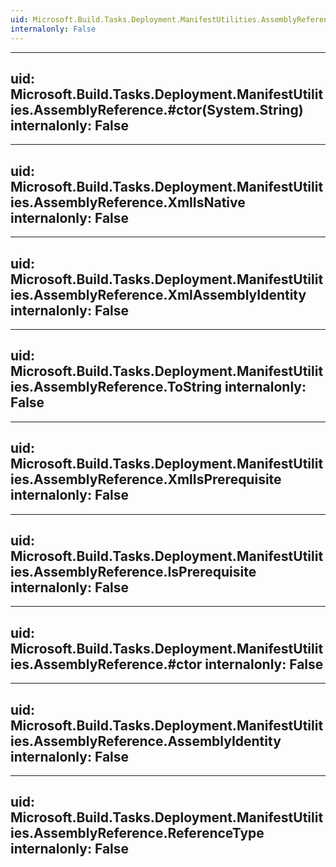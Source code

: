 ```yaml
---
uid: Microsoft.Build.Tasks.Deployment.ManifestUtilities.AssemblyReference
internalonly: False
---
```


---
uid: Microsoft.Build.Tasks.Deployment.ManifestUtilities.AssemblyReference.#ctor(System.String)
internalonly: False
---

---
uid: Microsoft.Build.Tasks.Deployment.ManifestUtilities.AssemblyReference.XmlIsNative
internalonly: False
---

---
uid: Microsoft.Build.Tasks.Deployment.ManifestUtilities.AssemblyReference.XmlAssemblyIdentity
internalonly: False
---

---
uid: Microsoft.Build.Tasks.Deployment.ManifestUtilities.AssemblyReference.ToString
internalonly: False
---

---
uid: Microsoft.Build.Tasks.Deployment.ManifestUtilities.AssemblyReference.XmlIsPrerequisite
internalonly: False
---

---
uid: Microsoft.Build.Tasks.Deployment.ManifestUtilities.AssemblyReference.IsPrerequisite
internalonly: False
---

---
uid: Microsoft.Build.Tasks.Deployment.ManifestUtilities.AssemblyReference.#ctor
internalonly: False
---

---
uid: Microsoft.Build.Tasks.Deployment.ManifestUtilities.AssemblyReference.AssemblyIdentity
internalonly: False
---

---
uid: Microsoft.Build.Tasks.Deployment.ManifestUtilities.AssemblyReference.ReferenceType
internalonly: False
---
